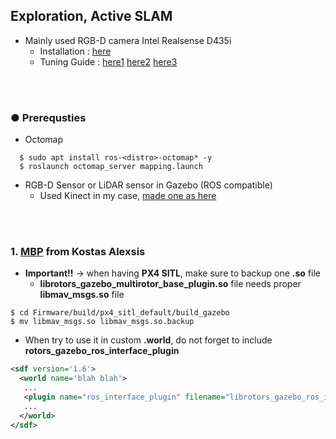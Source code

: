 ## Exploration, Active SLAM
+ Mainly used RGB-D camera Intel Realsense D435i
  + Installation : [here](https://github.com/engcang/VINS-application/tree/Intel-D435i#-necessary-for-ros-too)
  + Tuning Guide : [here1](https://www.intel.com/content/dam/support/us/en/documents/emerging-technologies/intel-realsense-technology/BKMs_Tuning_RealSense_D4xx_Cam.pdf) [here2](https://github.com/IntelRealSense/librealsense/issues/3139) [here3](https://github.com/IntelRealSense/librealsense/wiki/D400-Series-Visual-Presets)
<br>
<br>

### ● Prerequsties
+ Octomap
~~~shell
  $ sudo apt install ros-<distro>-octomap* -y
  $ roslaunch octomap_server mapping.launch
~~~
+ RGB-D Sensor or LiDAR sensor in Gazebo (ROS compatible)
  + Used Kinect in my case, [made one as here](http://gazebosim.org/tutorials?tut=ros_depth_camera&cat=connect_ros)

<br>
<br>

### 1. [MBP](https://github.com/unr-arl/mbplanner_ros) from Kostas Alexsis
+ **Important!!** -> when having **PX4 SITL**, make sure to backup one **.so** file
  + **librotors_gazebo_multirotor_base_plugin.so** file needs proper **libmav_msgs.so** file
~~~shell
$ cd Firmware/build/px4_sitl_default/build_gazebo
$ mv libmav_msgs.so libmav_msgs.so.backup
~~~
+ When try to use it in custom **.world**, do not forget to include **rotors_gazebo_ros_interface_plugin**
~~~xml
<sdf version='1.6'>
  <world name='blah blah'>
   ...
   <plugin name="ros_interface_plugin" filename="librotors_gazebo_ros_interface_plugin.so"/>
   ...
  </world>
</sdf>
~~~

<br>
